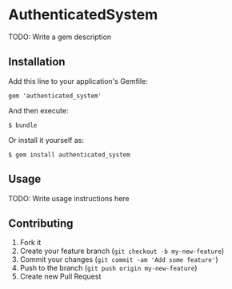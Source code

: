 # AuthenticatedSystem

TODO: Write a gem description

## Installation

Add this line to your application's Gemfile:

    gem 'authenticated_system'

And then execute:

    $ bundle

Or install it yourself as:

    $ gem install authenticated_system

## Usage

TODO: Write usage instructions here

## Contributing

1. Fork it
2. Create your feature branch (`git checkout -b my-new-feature`)
3. Commit your changes (`git commit -am 'Add some feature'`)
4. Push to the branch (`git push origin my-new-feature`)
5. Create new Pull Request
